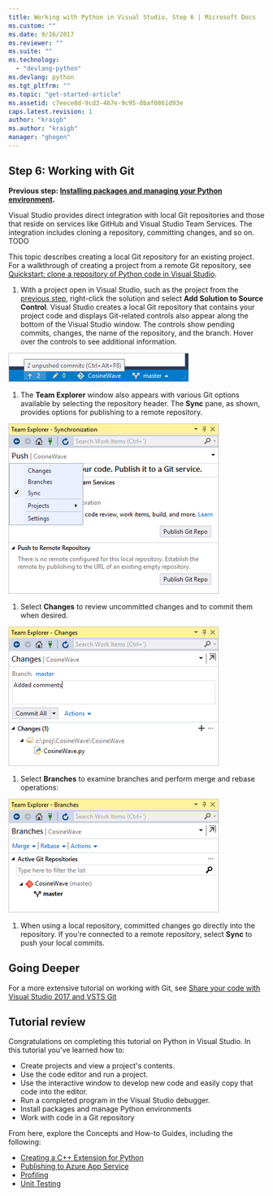 ```yaml
---
title: Working with Python in Visual Studio, Step 6 | Microsoft Docs
ms.custom: ""
ms.date: 9/26/2017
ms.reviewer: ""
ms.suite: ""
ms.technology: 
  - "devlang-python"
ms.devlang: python
ms.tgt_pltfrm: ""
ms.topic: "get-started-article"
ms.assetid: c7eece8d-9cd3-467e-9c95-0baf0861d93e
caps.latest.revision: 1
author: "kraigb"
ms.author: "kraigb"
manager: "ghogen"
---
```


## Step 6: Working with Git

**Previous step: [Installing packages and managing your Python environment](vs-tutorial-01-05.md).**

Visual Studio provides direct integration with local Git repositories and those that reside on services like GitHub and Visual Studio Team Services. The integration includes cloning a repository, committing changes, and so on. TODO

This topic describes creating a local Git repository for an existing project. For a walkthrough of creating a project from a remote Git repository, see [Quickstart: clone a repository of Python code in Visual Studio](quickstart-03-project-from-repository.md).

1. With a project open in Visual Studio, such as the project from the [previous step](vs-tutorial-01-05.md), right-click the solution and select **Add Solution to Source Control**. Visual Studio creates a local Git repository that contains your project code and displays Git-related controls also appear along the bottom of the Visual Studio window. The controls show pending commits, changes, the name of the repository, and the branch. Hover over the controls to see additional information.

  ![Additional information appears when hovering over a Git control on the Visual Studio window](media/working-with-git-01.png)

1. The **Team Explorer** window also appears with various Git options available by selecting the repository header. The **Sync** pane, as shown, provides options for publishing to a remote repository.

  ![Team Explorer in Visual Studio after creating a local repository](media/working-with-git-02.png)

1. Select **Changes** to review uncommitted changes and to commit them when desired.

  ![Team Explorer in Visual Studio showing uncommitted changes](media/working-with-git-03.png)

1. Select **Branches** to examine branches and perform merge and rebase operations:

  ![Team Explorer in Visual Studio showing branches](media/working-with-git-04.png)

1. When using a local repository, committed changes go directly into the repository. If you're connected to a remote repository, select **Sync** to push your local commits.

## Going Deeper

For a more extensive tutorial on working with Git, see [Share your code with Visual Studio 2017 and VSTS Git](https://docs.microsoft.com/vsts/git/share-your-code-in-git-vs-2017)


## Tutorial review

Congratulations on completing this tutorial on Python in Visual Studio. In this tutorial you've learned how to:

- Create projects and view a project's contents.
- Use the code editor and run a project.
- Use the interactive window to develop new code and easily copy that code into the editor.
- Run a completed program in the Visual Studio debugger.
- Install packages and manage Python environments
- Work with code in a Git repository

From here, explore the Concepts and How-to Guides, including the following:

- [Creating a C++ Extension for Python](cpp-and-python.md)
- [Publishing to Azure App Service](publishing-to-azure.md)
- [Profiling](profiling.md)
- [Unit Testing](unit-testing.md)
